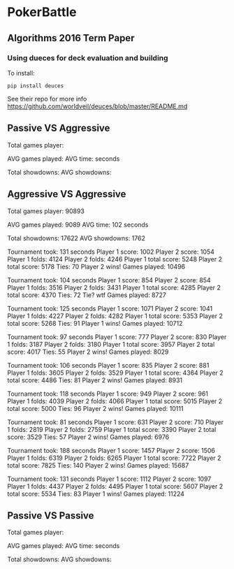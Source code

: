 # PokerBattle

## Algorithms 2016 Term Paper

### Using dueces for deck evaluation and building
To install:
``` 
pip install deuces
```

See their repo for more info
https://github.com/worldveil/deuces/blob/master/README.md

## Passive VS Aggressive 

Total games player: 

AVG games played: 
AVG time:  seconds

Total showdowns: 
AVG showdowns: 



## Aggressive VS Aggressive

Total games player: 90893

AVG games played: 9089
AVG time: 102 seconds

Total showdowns: 17622
AVG showdowns: 1762

Tournament took: 131 seconds
Player 1 score: 1002
Player 2 score: 1054
Player 1 folds: 4124
Player 2 folds: 4246
Player 1 total score: 5248
Player 2 total score: 5178
Ties: 70
Player 2 wins!
Games played: 10496

Tournament took: 104 seconds
Player 1 score: 854
Player 2 score: 854
Player 1 folds: 3516
Player 2 folds: 3431
Player 1 total score: 4285
Player 2 total score: 4370
Ties: 72
Tie? wtf
Games played: 8727

Tournament took: 125 seconds
Player 1 score: 1071
Player 2 score: 1041
Player 1 folds: 4227
Player 2 folds: 4282
Player 1 total score: 5353
Player 2 total score: 5268
Ties: 91
Player 1 wins!
Games played: 10712

Tournament took: 97 seconds
Player 1 score: 777
Player 2 score: 830
Player 1 folds: 3187
Player 2 folds: 3180
Player 1 total score: 3957
Player 2 total score: 4017
Ties: 55
Player 2 wins!
Games played: 8029

Tournament took: 106 seconds
Player 1 score: 835
Player 2 score: 881
Player 1 folds: 3605
Player 2 folds: 3529
Player 1 total score: 4364
Player 2 total score: 4486
Ties: 81
Player 2 wins!
Games played: 8931

Tournament took: 118 seconds
Player 1 score: 949
Player 2 score: 961
Player 1 folds: 4039
Player 2 folds: 4066
Player 1 total score: 5015
Player 2 total score: 5000
Ties: 96
Player 2 wins!
Games played: 10111

Tournament took: 81 seconds
Player 1 score: 631
Player 2 score: 710
Player 1 folds: 2819
Player 2 folds: 2759
Player 1 total score: 3390
Player 2 total score: 3529
Ties: 57
Player 2 wins!
Games played: 6976

Tournament took: 188 seconds
Player 1 score: 1457
Player 2 score: 1506
Player 1 folds: 6319
Player 2 folds: 6265
Player 1 total score: 7722
Player 2 total score: 7825
Ties: 140
Player 2 wins!
Games played: 15687

Tournament took: 131 seconds
Player 1 score: 1112
Player 2 score: 1097
Player 1 folds: 4437
Player 2 folds: 4495
Player 1 total score: 5607
Player 2 total score: 5534
Ties: 83
Player 1 wins!
Games played: 11224

## Passive VS Passive 

Total games player: 

AVG games played: 
AVG time:  seconds

Total showdowns: 
AVG showdowns: 
